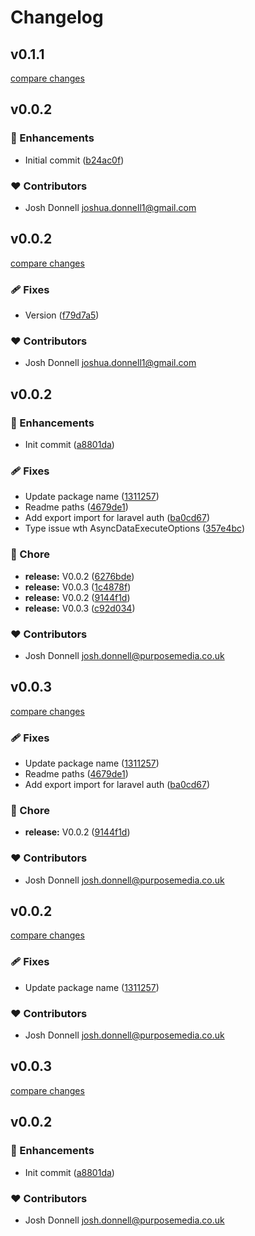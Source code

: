 # Changelog


## v0.1.1

[compare changes](https://github.com/JoshDonnell/nuxt-auth-laravel/compare/v0.0.2...v0.1.1)

## v0.0.2


### 🚀 Enhancements

- Initial commit ([b24ac0f](https://github.com/JoshDonnell/nuxt-auth-laravel/commit/b24ac0f))

### ❤️ Contributors

- Josh Donnell <joshua.donnell1@gmail.com>

## v0.0.2

[compare changes](https://github.com/JoshDonnell/nuxt-auth-laravel/compare/v0.0.2...v0.0.2)

### 🩹 Fixes

- Version ([f79d7a5](https://github.com/JoshDonnell/nuxt-auth-laravel/commit/f79d7a5))

### ❤️ Contributors

- Josh Donnell <joshua.donnell1@gmail.com>

## v0.0.2


### 🚀 Enhancements

- Init commit ([a8801da](https://github.com/JoshDonnell/nuxt-auth-laravel/commit/a8801da))

### 🩹 Fixes

- Update package name ([1311257](https://github.com/JoshDonnell/nuxt-auth-laravel/commit/1311257))
- Readme paths ([4679de1](https://github.com/JoshDonnell/nuxt-auth-laravel/commit/4679de1))
- Add export import for laravel auth ([ba0cd67](https://github.com/JoshDonnell/nuxt-auth-laravel/commit/ba0cd67))
- Type issue wth AsyncDataExecuteOptions ([357e4bc](https://github.com/JoshDonnell/nuxt-auth-laravel/commit/357e4bc))

### 🏡 Chore

- **release:** V0.0.2 ([6276bde](https://github.com/JoshDonnell/nuxt-auth-laravel/commit/6276bde))
- **release:** V0.0.3 ([1c4878f](https://github.com/JoshDonnell/nuxt-auth-laravel/commit/1c4878f))
- **release:** V0.0.2 ([9144f1d](https://github.com/JoshDonnell/nuxt-auth-laravel/commit/9144f1d))
- **release:** V0.0.3 ([c92d034](https://github.com/JoshDonnell/nuxt-auth-laravel/commit/c92d034))

### ❤️ Contributors

- Josh Donnell <josh.donnell@purposemedia.co.uk>

## v0.0.3

[compare changes](https://github.com/JoshDonnell/nuxt-auth-laravel/compare/v0.0.3...v0.0.3)

### 🩹 Fixes

- Update package name ([1311257](https://github.com/JoshDonnell/nuxt-auth-laravel/commit/1311257))
- Readme paths ([4679de1](https://github.com/JoshDonnell/nuxt-auth-laravel/commit/4679de1))
- Add export import for laravel auth ([ba0cd67](https://github.com/JoshDonnell/nuxt-auth-laravel/commit/ba0cd67))

### 🏡 Chore

- **release:** V0.0.2 ([9144f1d](https://github.com/JoshDonnell/nuxt-auth-laravel/commit/9144f1d))

### ❤️ Contributors

- Josh Donnell <josh.donnell@purposemedia.co.uk>

## v0.0.2

[compare changes](https://github.com/JoshDonnell/nuxt-auth-laravel/compare/v0.0.3...v0.0.2)

### 🩹 Fixes

- Update package name ([1311257](https://github.com/JoshDonnell/nuxt-auth-laravel/commit/1311257))

### ❤️ Contributors

- Josh Donnell <josh.donnell@purposemedia.co.uk>

## v0.0.3

[compare changes](https://github.com/your-org/my-module/compare/v0.0.2...v0.0.3)

## v0.0.2


### 🚀 Enhancements

- Init commit ([a8801da](https://github.com/your-org/my-module/commit/a8801da))

### ❤️ Contributors

- Josh Donnell <josh.donnell@purposemedia.co.uk>

